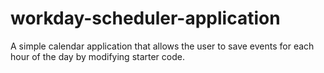 # workday-scheduler-application
A simple calendar application that allows the user to save events for each hour of the day by modifying starter code. 
